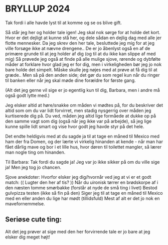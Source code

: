 # BRYLLUP 2024

Tak fordi i alle havde lyst til at komme og se os blive gift.

Så står jeg her og holder tale igen! Jeg skal nok sørge for at holde det kort.
Hvor er det dejligt at kunne stå her, og dele sådan en dejlig dag med alle jer flotte mennesker.
Da jeg skrev den her tale, besluttede jeg mig for at jeg ville forsøge ikke at nævne drengene.. De er jo åbenlyst også en af de primære grunde til at jeg holder af dig (og til at du ikke kan slippe af med mig)
Så prøvede jeg også at finde på alle mulige sjove, rørende og dybfølte måder at forklare hvor glad jeg er for dig, men i virkeligheden bør jeg jo nok bare holde det simpelt.
Måske skulle jeg nøjes med at prøve at få dig til at græde.. Men så på den anden side; det gør du som regel kun når du ringer til banken eller når jeg skal møde dine forældre for første gang.

(Alt det jeg gerne vil sige er jo egentlig kun til dig, Barbara, men i andre må også godt lytte med.)

Jeg elsker altid at høre/snakke om måden vi mødtes på, for du beskriver det altid som om du var lidt forvirret, men stadig nysgerrig over måden jeg kurtiserede dig på.
Du ved, måden jeg altid lige formåede at dukke op på den samme vagt som dig (også når jeg ikke var på arbejde), så jeg lige kunne spille lidt smart og vise hvor godt jeg havde styr på det hele.

Det endte heldigvis med at du sagde ja til at tage en måned til Mexico med ham der fra Domen, og der lærte vi virkelig hinanden at kende - når man har fået dårlig mave og bor i et lille hus, hvor døren til toilettet mangler, så lærer man nogle ting om hinanden.


Til Barbara:
Tak fordi du sagde ja! Jeg var jo ikke sikker på om du ville sige ja! Men jeg tog jo chancen.


Sjove anekdoter: Hvorfor elsker jeg dig/hvornår ved jeg at vi er et godt match:
(( Lugter den her af tis? ))
Når du uironisk tørrer en brødskorpe af i den næsten tomme smørbakke (forstår at nyde de små ting i livet)
Bestod gulvpizza testen (ikke så fin på den)
Siger jeg til at tage en måned til Mexico med en eller anden du lige har mødt (tillidsfuld)
Mest af alt er det jo nok en mavefornemmelse.

Seriøse cute ting:
 - 

Alt det jeg prøver at sige med den her forvirrende tale er jo bare at jeg elsker dig meget højt!
